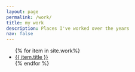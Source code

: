 ```yaml
---
layout: page
permalink: /work/
title: my work
description: Places I've worked over the years
nav: false
---
```


<div class="projects">

<ul>
	{% for item in site.work%}
        <li>
              <a href="{{ item.url }}">{{ item.title }}</a>
         </li>
      {% endfor %}



</ul>
</div>
